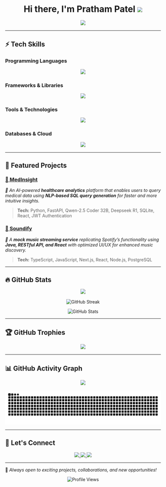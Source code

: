 <h1 align="center">
  Hi there, I'm Pratham Patel <img src="https://raw.githubusercontent.com/MartinHeinz/MartinHeinz/master/wave.gif" width="30px">
</h1>

<p align="center">
  <img src="https://readme-typing-svg.herokuapp.com?font=Fira+Code&weight=600&size=22&pause=1000&color=36BCF7&center=true&vCenter=true&width=550&lines=Software+Engineer+%7C+AI+%26+Machine+Learning;Full-Stack+Developer+%7C+AI+Enthusiast;Open+to+Collaborations+%7C+Let's+Connect!">
</p>

---

## ⚡ Tech Skills
### **Programming Languages**
<p align="center">
  <img src="https://skillicons.dev/icons?i=python,java,go,ts,js,swift,kotlin,c,bash,html,css,r,sql" />
</p>

### **Frameworks & Libraries**
<p align="center">
  <img src="https://skillicons.dev/icons?i=react,nextjs,vue,nodejs,threejs,tensorflow,pytorch,fastapi" />
</p>

### **Tools & Technologies**
<p align="center">
  <img src="https://skillicons.dev/icons?i=git,docker,githubactions,github,electron,firebase,matlab" />
</p>

### **Databases & Cloud**
<p align="center">
  <img src="https://skillicons.dev/icons?i=mongodb,postgres,mysql,sqlite,firebase,redis,aws,gcp" />
</p>


---

## 🚀 Featured Projects
### [🔹 MedInsight](https://github.com/PPathu/MedInsight)
*🏥 An AI-powered **healthcare analytics** platform that enables users to query medical data using **NLP-based SQL query generation** for faster and more intuitive insights.*
> **Tech:** Python, FastAPI, Qwen-2.5 Coder 32B, Deepseek R1, SQLite, React, JWT Authentication

### [🔹 Soundify](https://github.com/PPathu/Soundify)
*🎵 A **mock music streaming service** replicating Spotify’s functionality using **Java, RESTful API, and React** with optimized UI/UX for enhanced music discovery.*
> **Tech:** TypeScript, JavaScript, Next.js, React, Node.js, PostgreSQL

---

## 🔥 GitHub Stats
<p align="center">
  <img src="https://github-readme-stats.vercel.app/api/top-langs/?username=PPathu&layout=compact&theme=radical&langs_count=6" />
</p>
<p align="center">
  <img src="https://github-readme-streak-stats.herokuapp.com?user=PPathu&theme=tokyonight&hide_border=true&date_format=M%20j%5B%2C%20Y%5D" alt="GitHub Streak" />
</p>
<p align="center">
  <img src="https://github-readme-stats.vercel.app/api?username=PPathu&show_icons=true&theme=radical&hide_border=true" alt="GitHub Stats" />
</p>

---

## 🏆 GitHub Trophies
<p align="center">
  <img src="https://github-profile-trophy.vercel.app/?username=PPathu&theme=dracula&no-frame=true&margin-w=15" />
</p>

---

## 📊 GitHub Activity Graph
<p align="center">
  <img src="https://github-readme-activity-graph.vercel.app/graph?username=PPathu&theme=react-dark&hide_border=true&area=true" />
</p>
<p align="center">
  <picture>
    <source media="(prefers-color-scheme: dark)" srcset="https://raw.githubusercontent.com/ppathu/ppathu/output/github-snake-dark.svg" />
    <source media="(prefers-color-scheme: light)" srcset="https://raw.githubusercontent.com/ppathu/ppathu/output/github-snake.svg" />
    <img alt="github-snake" src="https://raw.githubusercontent.com/ppathu/ppathu/output/github-snake.svg" />
  </picture>
</p>

---

## 🎯 **Let's Connect**
<p align="center">
  <a href="https://www.linkedin.com/in/pathup/">
    <img src="https://skillicons.dev/icons?i=linkedin" />
  </a>
  <a href="mailto:prathamp97@gmail.com">
    <img src="https://skillicons.dev/icons?i=gmail" />
  </a>
  <a href="https://github.com/PPathu">
    <img src="https://skillicons.dev/icons?i=github" />
  </a>
</p>

---

🔹 _Always open to exciting projects, collaborations, and new opportunities!_
<p align="center">
  <img src="https://komarev.com/ghpvc/?username=PPathu&label=Profile%20Views&color=blue&style=for-the-badge" alt="Profile Views" />
</p>
